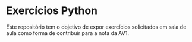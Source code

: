 # Exercícios Python

Este repositório tem o objetivo de expor exercícios  solicitados em sala de aula como forma de contribuir para a nota da AV1. 
